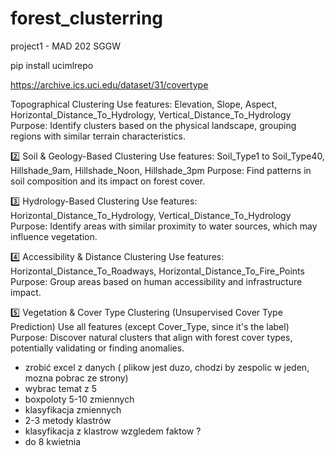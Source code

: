 # forest_clusterring
 project1 - MAD 202 SGGW



pip install ucimlrepo

https://archive.ics.uci.edu/dataset/31/covertype 


Topographical Clustering
Use features: Elevation, Slope, Aspect, Horizontal_Distance_To_Hydrology, Vertical_Distance_To_Hydrology
Purpose: Identify clusters based on the physical landscape, grouping regions with similar terrain characteristics.

2️⃣ Soil & Geology-Based Clustering
Use features: Soil_Type1 to Soil_Type40, Hillshade_9am, Hillshade_Noon, Hillshade_3pm
Purpose: Find patterns in soil composition and its impact on forest cover.

3️⃣ Hydrology-Based Clustering
Use features: Horizontal_Distance_To_Hydrology, Vertical_Distance_To_Hydrology
Purpose: Identify areas with similar proximity to water sources, which may influence vegetation.

4️⃣ Accessibility & Distance Clustering
Use features: Horizontal_Distance_To_Roadways, Horizontal_Distance_To_Fire_Points
Purpose: Group areas based on human accessibility and infrastructure impact.

5️⃣ Vegetation & Cover Type Clustering (Unsupervised Cover Type Prediction)
Use all features (except Cover_Type, since it's the label)
Purpose: Discover natural clusters that align with forest cover types, potentially validating or finding anomalies.


+ zrobić excel z danych ( plikow jest duzo, chodzi by zespolic w jeden, mozna pobrac ze strony)
+ wybrac temat z 5 
+ boxpoloty 5-10 zmiennych
+ klasyfikacja zmiennych
+ 2-3 metody klastrów
+ klasyfikacja z klastrow wzgledem faktow ?
+ do 8 kwietnia

